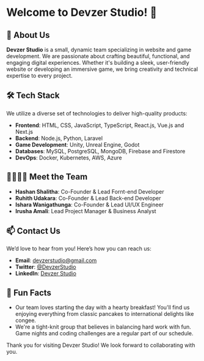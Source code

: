# Welcome to Devzer Studio! 👋

## 🌟 About Us

**Devzer Studio** is a small, dynamic team specializing in website and game development. We are passionate about crafting beautiful, functional, and engaging digital experiences. Whether it's building a sleek, user-friendly website or developing an immersive game, we bring creativity and technical expertise to every project.
<!--
## 📈 Our Projects

### Web Development
- **Project 1**: [Website Name](link) - A brief description of the project.
- **Project 2**: [Website Name](link) - A brief description of the project.

### Game Development
- **Game 1**: [Game Name](link) - A brief description of the game.
- **Game 2**: [Game Name](link) - A brief description of the game.
-->

## 🛠️ Tech Stack

We utilize a diverse set of technologies to deliver high-quality products:

- **Frontend**: HTML, CSS, JavaScript, TypeScript, React.js, Vue.js and Next.js
- **Backend**: Node.js, Python, Laravel
- **Game Development**: Unity, Unreal Engine, Godot
- **Databases**: MySQL, PostgreSQL, MongoDB, Firebase and Firestore
- **DevOps**: Docker, Kubernetes, AWS, Azure

## 👨‍👩‍👧‍👦 Meet the Team

- **Hashan Shalitha**: Co-Founder & Lead Fornt-end Developer
- **Ruhith Udakara**: Co-Founder & Lead Back-end Developer
- **Ishara Wanigathunga**: Co-Founder & Lead UI/UX Engineer
- **Irusha Amali**: Lead Project Manager & Business Analyst

## 📫 Contact Us

We’d love to hear from you! Here’s how you can reach us:

- **Email**: [devzerstudio@gmail.com](mailto:devzerstudio@gmail.com)
- **Twitter**: [@DevzerStudio](https://twitter.com/devzerstudio)
- **LinkedIn**: [Devzer Studio](https://www.linkedin.com/company/devzerstudio)

## 🍿 Fun Facts

- Our team loves starting the day with a hearty breakfast! You'll find us enjoying everything from classic pancakes to international delights like congee.
- We're a tight-knit group that believes in balancing hard work with fun. Game nights and coding challenges are a regular part of our schedule.

Thank you for visiting Devzer Studio! We look forward to collaborating with you.
